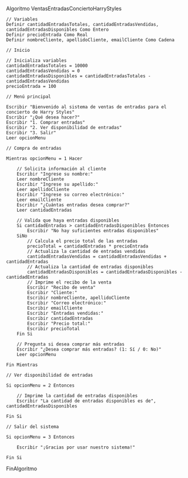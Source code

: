 Algoritmo VentasEntradasConciertoHarryStyles
	
	// Variables
	Definir cantidadEntradasTotales, cantidadEntradasVendidas, cantidadEntradasDisponibles Como Entero
	Definir precioEntrada Como Real
	Definir nombreCliente, apellidoCliente, emailCliente Como Cadena
	
	// Inicio
	
	// Inicializa variables
	cantidadEntradasTotales = 10000
	cantidadEntradasVendidas = 0
	cantidadEntradasDisponibles = cantidadEntradasTotales - cantidadEntradasVendidas
	precioEntrada = 100
	
	// Menú principal
	
	Escribir "Bienvenido al sistema de ventas de entradas para el concierto de Harry Styles"
	Escribir "¿Qué desea hacer?"
	Escribir "1. Comprar entradas"
	Escribir "2. Ver disponibilidad de entradas"
	Escribir "3. Salir"
	Leer opcionMenu
	
	// Compra de entradas
	
	Mientras opcionMenu = 1 Hacer
		
		// Solicita información al cliente
		Escribir "Ingrese su nombre:"
		Leer nombreCliente
		Escribir "Ingrese su apellido:"
		Leer apellidoCliente
		Escribir "Ingrese su correo electrónico:"
		Leer emailCliente
		Escribir "¿Cuántas entradas desea comprar?"
		Leer cantidadEntradas
		
		// Valida que haya entradas disponibles
		Si cantidadEntradas > cantidadEntradasDisponibles Entonces
			Escribir "No hay suficientes entradas disponibles"
		SiNo
			// Calcula el precio total de las entradas
			precioTotal = cantidadEntradas * precioEntrada
			// Actualiza la cantidad de entradas vendidas
			cantidadEntradasVendidas = cantidadEntradasVendidas + cantidadEntradas
			// Actualiza la cantidad de entradas disponibles
			cantidadEntradasDisponibles = cantidadEntradasDisponibles - cantidadEntradas
			// Imprime el recibo de la venta
			Escribir "Recibo de venta"
			Escribir "Cliente:"
			Escribir nombreCliente, apellidoCliente
			Escribir "Correo electrónico:"
			Escribir emailCliente
			Escribir "Entradas vendidas:"
			Escribir cantidadEntradas
			Escribir "Precio total:"
			Escribir precioTotal
		Fin Si
		
		// Pregunta si desea comprar más entradas
		Escribir "¿Desea comprar más entradas? (1: Sí / 0: No)"
		Leer opcionMenu
		
	Fin Mientras
	
	// Ver disponibilidad de entradas
	
	Si opcionMenu = 2 Entonces
		
		// Imprime la cantidad de entradas disponibles
		Escribir "La cantidad de entradas disponibles es de", cantidadEntradasDisponibles
		
	Fin Si
	
	// Salir del sistema
	
	Si opcionMenu = 3 Entonces
		
		Escribir "¡Gracias por usar nuestro sistema!"
		
	Fin Si
	
FinAlgoritmo
